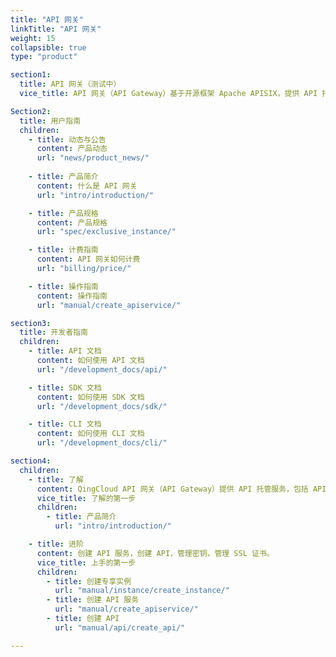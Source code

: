 ```yaml
---
title: "API 网关"
linkTitle: "API 网关"
weight: 15
collapsible: true
type: "product"

section1:
  title: API 网关（测试中）
  vice_title: API 网关（API Gateway）基于开源框架 Apache APISIX，提供 API 托管服务，包括 API 的创建、维护、发布、运行、下线等完整生命周期管理，帮助您快速构建以 API 为核心的系统架构，将自身的数据、业务逻辑或功能安全可靠的开放出来。

Section2:
  title: 用户指南
  children:
    - title: 动态与公告
      content: 产品动态
      url: "news/product_news/"
  
    - title: 产品简介
      content: 什么是 API 网关
      url: "intro/introduction/"

    - title: 产品规格
      content: 产品规格
      url: "spec/exclusive_instance/"

    - title: 计费指南
      content: API 网关如何计费
      url: "billing/price/"

    - title: 操作指南
      content: 操作指南
      url: "manual/create_apiservice/"

section3:
  title: 开发者指南
  children:
    - title: API 文档
      content: 如何使用 API 文档
      url: "/development_docs/api/"

    - title: SDK 文档
      content: 如何使用 SDK 文档
      url: "/development_docs/sdk/"

    - title: CLI 文档
      content: 如何使用 CLI 文档
      url: "/development_docs/cli/"

section4:
  children:
    - title: 了解
      content: QingCloud API 网关（API Gateway）提供 API 托管服务，包括 API 的创建、维护、发布、运行、下线等完整生命周期管理，帮助您快速构建以 API 为核心的系统架构，将自身的数据、业务逻辑或功能安全可靠的开放出来。
      vice_title: 了解的第一步
      children:
        - title: 产品简介
          url: "intro/introduction/"

    - title: 进阶
      content: 创建 API 服务，创建 API，管理密钥，管理 SSL 证书。
      vice_title: 上手的第一步
      children: 
        - title: 创建专享实例
          url: "manual/instance/create_instance/"
        - title: 创建 API 服务
          url: "manual/create_apiservice/"
        - title: 创建 API 
          url: "manual/api/create_api/"

---
```



<!-- type: "product" 这个参数表明这是一个产品index页面 -->
<!-- section1 为产品index页面 主标题 副标题 video  video_img为视频图片  -->
<!-- section2 为产品index页面 第一个大块的用户文档配置  -->
<!-- section3 为产品index页面 第二个大块的开发者文档配置  -->
<!-- section4 为产品index页面 第三个大块的学习路径配置  -->